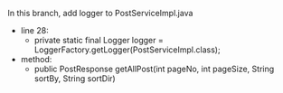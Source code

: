 In this branch, add logger to PostServiceImpl.java
* line 28:
  * private static final Logger logger = LoggerFactory.getLogger(PostServiceImpl.class);
* method:
  * public PostResponse getAllPost(int pageNo, int pageSize, String sortBy, String sortDir)
